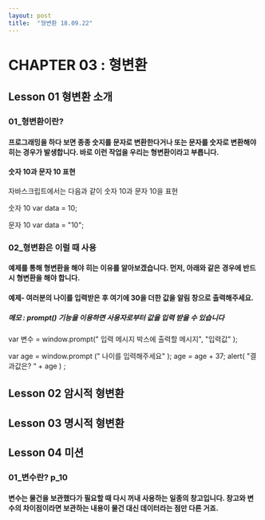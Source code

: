 ```yaml
---
layout: post
title:  "형변환 18.09.22"
---
```


CHAPTER 03 : 형변환
=============

Lesson 01 형변환 소개
-------------

### 01_형변환이란?

#### 프로그래밍을 하다 보면 종종 숫지를 문자로 변환한다거나 또는 문자를 숫자로 변환해야 히는 경우가 발생합니다. 바로 이런 작업을 우리는 형변환이라고 부릅니다.

#### 숫자 10과 문자 10 표현

자바스크립트에서는 다음과 같이 숫자 10과 문자 10을 표현

숫자 10
var data = 10;

문자 10
var data = "10";

### 02_형변환은 이럴 때 사용

####  예제를 통해 형변환을 해야 히는 이유를 알아보겠습니다. 먼저, 아래와 같은 경우에 반드시 형변환을 해야 합니다.

#### 예제-  여러분의 나이를 입력받은 후 여기에 30을 더한 값을 알림 창으로 출력해주세요.

##### 메모 : prompt() 기능을 이용하면 사용자로부터 값을 입력 받을 수 있습니다 

var 변수 = window.prompt(" 입력 메시지 박스에 출력할 메시지", "입력값" ); 

var age = window.prompt (" 나이를 입력해주세요" );
age = age + 37;
alert( "결과값은? “ + age ) ; 



Lesson 02 암시적 형변환
-------------

Lesson 03 명시적 형변환
-------------

Lesson 04 미션
-------------

### 01_변수란?  p_10

#### 변수는 물건을 보관했다가 필요할 때 다시 꺼내 사용하는 일종의 창고입니다. 창고와 변수의 차이점이라면 보관하는 내용이 물건 대신 데이터라는 점만 다른 거죠.

